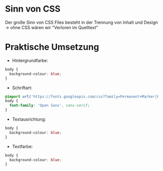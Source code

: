 # Sinn von CSS
Der große Sinn von CSS Files besteht in der Trennung von Inhalt und Design  
  -> ohne CSS wären wir "Verloren im Quelltext"
  
# Praktische Umsetzung
- Hintergrundfarbe:
```css
body {  
  background-colour: blue;  
}
```
- Schriftart:
```css
@import url('https://fonts.googleapis.com/css?family=Permanent+Marker|Playfair+Display:900|Open+Sans');
body {  
  font-family: 'Open Sans', sans-serif; 
}
```
- Textausrichtung:
```css
body {  
  background-colour: blue;  
}
```
- Textfarbe:
```css
body {  
  background-colour: blue;  
}
```
